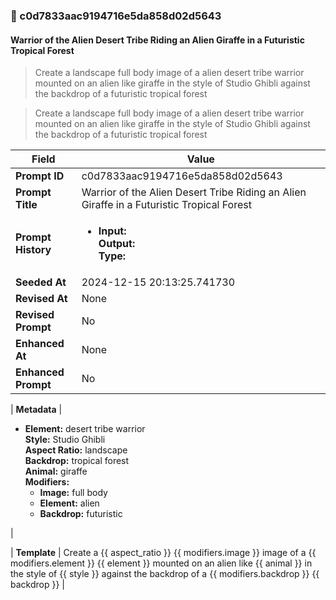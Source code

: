 

### 📜 c0d7833aac9194716e5da858d02d5643

#### Warrior of the Alien Desert Tribe Riding an Alien Giraffe in a Futuristic Tropical Forest

> Create a landscape full body image of a alien desert tribe warrior mounted on an alien like giraffe in the style of Studio Ghibli against the backdrop of a futuristic tropical forest

> Create a landscape full body image of a alien desert tribe warrior mounted on an alien like giraffe in the style of Studio Ghibli against the backdrop of a futuristic tropical forest

| Field          | Value                                                                                                                                                                      |
|----------------|----------------------------------------------------------------------------------------------------------------------------------------------------------------------------|
| **Prompt ID**  | c0d7833aac9194716e5da858d02d5643                                                                                                                                                            |
| **Prompt Title**  | Warrior of the Alien Desert Tribe Riding an Alien Giraffe in a Futuristic Tropical Forest                                                                                                                                                            |
| **Prompt History** | <ul><li>**Input:**  <br> **Output:**  <br> **Type:** </li></ul> |
| **Seeded At** | 2024-12-15 20:13:25.741730                                                                                                                                                   |
| **Revised At** | None                                                                                                                                                   |
| **Revised Prompt** | No                                                                                                                                                                      |
| **Enhanced At** | None                                                                                                                                                  |
| **Enhanced Prompt** | No                                                                                                                                                                    |

| **Metadata**   | <ul><li>**Element:** desert tribe warrior <br> **Style:** Studio Ghibli <br> **Aspect Ratio:** landscape <br> **Backdrop:** tropical forest <br> **Animal:** giraffe <br> **Modifiers:**<ul><li>**Image:** full body</li><li>**Element:** alien</li><li>**Backdrop:** futuristic</li></ul></li></ul> |

| **Template**   | Create a {{ aspect_ratio }} {{ modifiers.image }} image of a {{ modifiers.element }} {{ element }} mounted on an alien like {{ animal }} in the style of {{ style }} against the backdrop of a {{ modifiers.backdrop }} {{ backdrop }}                                                                                                                                           |



